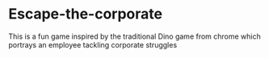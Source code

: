 # Escape-the-corporate
This is a fun game inspired by the traditional Dino game from chrome which portrays an employee tackling corporate struggles
